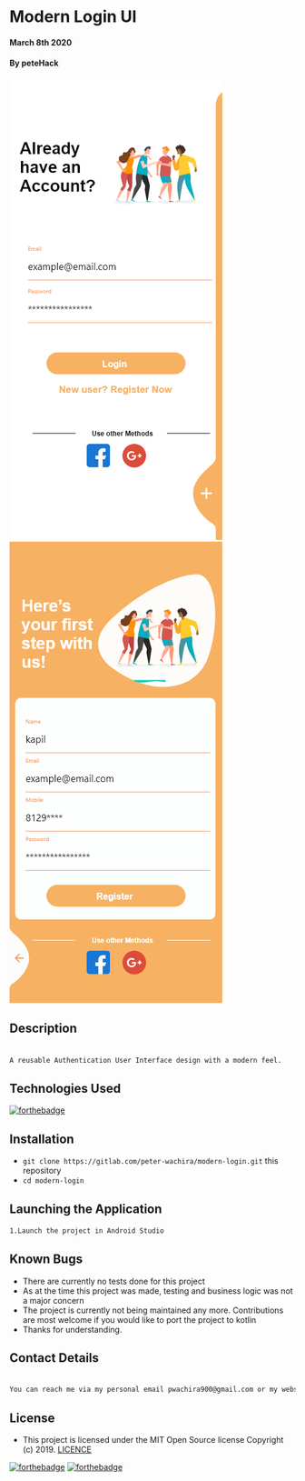 # Modern Login UI
#### March 8th 2020
#### By **peteHack**
![](screenshots/screenshot1.png)
![](screenshots/screenshot2.png)

## Description

```bash

A reusable Authentication User Interface design with a modern feel.

```
## Technologies Used
[![forthebadge](https://forthebadge.com/images/badges/made-with-java.svg)](https://forthebadge.com)



## Installation
* `git clone https://gitlab.com/peter-wachira/modern-login.git` this repository
* `cd modern-login`

## Launching the Application

```bash
1.Launch the project in Android Studio

```


## Known Bugs

- There are currently no tests done for this project
- As at the time this project was made, testing and business logic was not a major concern 
- The project is currently not being maintained any more. Contributions are most welcome if you would like to port the project to kotlin
- Thanks for understanding.


## Contact Details

```bash

You can reach me via my personal email pwachira900@gmail.com or my website for contibutions or reuse

```


## License

- This project is licensed under the MIT Open Source license Copyright (c) 2019. [LICENCE](https://gitlab.com/peter-wachira/modern-login/-/blob/development/LICENSE)

[![forthebadge](https://forthebadge.com/images/badges/powered-by-electricity.svg)](https://forthebadge.com)
[![forthebadge](https://forthebadge.com/images/badges/makes-people-smile.svg)](https://forthebadge.com)
